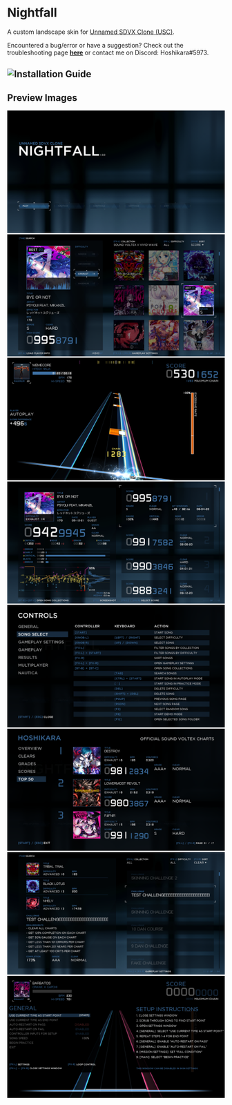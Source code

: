# Nightfall

A custom landscape skin for [Unnamed SDVX Clone (USC)](https://github.com/Drewol/unnamed-sdvx-clone).

Encountered a bug/error or have a suggestion? Check out the troubleshooting  page [**here**](https://github.com/Hoshikara/Nightfall/wiki/Troubleshooting) or contact me on Discord: Hoshikara#5973.

## ![Installation Guide](https://github.com/Hoshikara/Nightfall/wiki/Installation-Guide)


## Preview Images
![titlescreen](./preview/titlescreen.png)
![songselect](./preview/songselect.png)
![gameplay](./preview/gameplay.png)
![results](./preview/results.png)
![controls](./preview/controls.png)
![playerinfo](./preview/playerinfo.png)
![challenges](./preview/challenges.png)
![practicemode](./preview/practicemode.png)